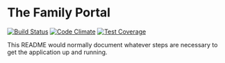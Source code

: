# The Family Portal

[![Build Status](https://semaphoreapp.com/api/v1/projects/82504795-45b6-4894-b02d-8998fbdaa504/260729/badge.png)](https://semaphoreapp.com/shillcock/family)
[![Code Climate](https://codeclimate.com/github/shillcock/family/badges/gpa.svg)](https://codeclimate.com/github/shillcock/family)
[![Test Coverage](https://codeclimate.com/github/shillcock/family/badges/coverage.svg)](https://codeclimate.com/github/shillcock/family)

This README would normally document whatever steps are necessary to get the
application up and running.

